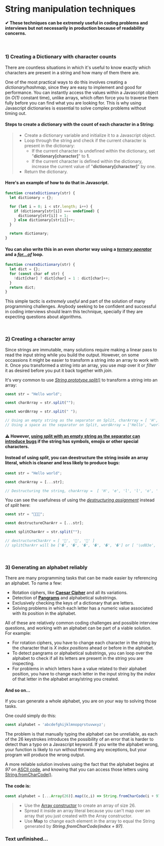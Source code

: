 # String manipulation techniques

#### ✔ These techniques can be extremely useful in coding problems and interviews but not necessarily in production because of readability concerns.
&nbsp;

### 1) Creating a Dictionary with character counts

There are countless situations in which it's useful to know exactly which characters are present in a string and how many of them there are.

One of the most practical ways to do this involves creating a *dictionary/hashmap*, since they are easy to implement and good for performance. You can instantly access the values within a Javascript object (in *O(1)* constant time), unlike arrays, which often force you to traverse them fully before you can find what you are looking for. This is why using Javascript dictionaries is essential to solve complex problems without timing out.

#### Steps to create a dictionary with the count of each character in a String:

> * Create a dictionary variable and initialize it to a Javascript object.
> * Loop through the string and check if the current character is present in the dictionary:
>   * If the current character is undefined within the dictionary, set "**dictionary[character]**" to **1**.  
>   * If the current character is defined within the dictionary, increase the current value of "**dictionary[character]**" by one.
> * Return the dictionary.

#### Here's an example of how to do that in Javascript.

```javascript
function createDictionary(str) {
  let dictionary = {};

  for (let i = 0; i < str.length; i++) {
    if (dictionary[str[i]] === undefined) {
      dictionary[str[i]] = 1;
    } else dictionary[str[i]]++;
  }

  return dictionary;
}
```

#### You can also write this in an even shorter way using a [*ternary operator*](https://developer.mozilla.org/en-US/docs/Web/JavaScript/Reference/Operators/Conditional_Operator) and a [*for...of*](https://developer.mozilla.org/en-US/docs/Web/JavaScript/Reference/Statements/for...of) loop.

```javascript
function createDictionary(str) {
  let dict = {};
  for (const char of str) {
    !dict[char] ? dict[char] = 1 : dict[char]++;
  }
  return dict;
}
```

This simple tactic is *extremely useful* and part of the solution of many programming challenges. Anybody seeking to be confident and successful in coding interviews should learn this technique, specially if they are expecting questions about algorithms.

&nbsp;

### 2) Creating a character array

Since strings are immutable, many solutions require making a linear pass to read the input string while you build the output. However, on some occassions it might be easier to transform a string into an array to work with it. Once you transformed a string into an array, you use *map* over it or *filter* it as desired before you put it back together with *join*.

It's very common to use [*String.prototype.split()*](https://developer.mozilla.org/en-US/docs/Web/JavaScript/Reference/Global_Objects/String/split) to transform a string into an array:

```javascript
const str = "Hello world";

const charArray = str.split("");

const wordArray = str.split(" ");

// Using an empty string as the separator on Split, charArray = [ 'H', 'e', 'l', 'l', 'o', ' ', 'w', 'o', 'r', 'l', 'd' ] 
// Using a space as the separator on Split, wordArray = ['Hello', "world"]
```

#### ⚠ However, [**using split with an empty string as the separator can introduce bugs**](https://stackoverflow.com/questions/4547609/how-to-get-character-array-from-a-string/34717402#34717402) if the string has symbols, emojis or other special characters.

#### Instead of using *split*, you can **deestructure the string inside an array literal**, which is cleaner and less likely to produce bugs:

```javascript
const str = "Hello world";

const charArray = [...str];

// Destructuring the string, charArray =  [ 'H', 'e', 'l', 'l', 'o', ' ', 'w', 'o', 'r', 'l', 'd' ] 

```

You can see the usefulness of using the [*destructuring assignment*](https://developer.mozilla.org/en-US/docs/Web/JavaScript/Reference/Operators/Destructuring_assignment) instead of *split* here:

```javascript
const str = "🦋💖🔆";

const destructureCharArr = [...str];

const splitCharArr = str.split("");

// destructureCharArr = [ '🦋', '💖', '🔆' ]
// splitCharArr will be ['�', '�', '�', '�', '�', '�'] or [ '\ud83e', '\udd8b', '\ud83d', '\udc96', '\ud83d', '\udd06' ]
```
&nbsp;
### 3) Generating an alphabet reliably

There are many programming tasks that can be made easier by referencing an alphabet. To name a few:

* Rotation ciphers, like [**Caesar Cipher**](https://en.wikipedia.org/wiki/Caesar_cipher) and all its variations.
* Detection of [**Pangrams**](https://en.wikipedia.org/wiki/Pangram) and alphabetical substrings.
* Exclusively checking the keys of a dictionary that are letters.
* Solving problems in which each letter has a numeric value associated with its position in the alphabet.

All of these are relatively common coding challenges and possible interview questions, and working with an alphabet can be part of a viable solution. For example:

* For rotation ciphers, you have to change each character in the string by the character that is *X index positions* ahead or before in the alphabet.
* To detect pangrams or alphabetical substrings, you can loop over the alphabet to check if all its letters are present in the string you are inspecting.
* For problems in which letters have a value related to their alphabet position, you have to change each letter in the input string by the *index* of that letter in the alphabet array/string you created.

#### And so on...

If you can generate a whole alphabet, you are on your way to solving those tasks.

One could simply do this:
```javascript
const alphabet = 'abcdefghijklmnopqrstuvwxyz';
```

The problem is that manually typing the alphabet can be unreliable, as each of the 26 keystrokes introduces the possibility of an error that is harder to detect than a typo on a Javascript keyword. If you write the alphabet wrong, your function is likely to run without throwing any exceptions, but your program will produce the wrong output.

A more reliable solution involves using the fact that the alphabet begins at *97* on [ASCII code](https://www.ascii-code.com/), and knowing that you can access those letters using [String.fromCharCode()](https://developer.mozilla.org/en-US/docs/Web/JavaScript/Reference/Global_Objects/String/fromCharCode).

#### The code is:

```javascript
const alphabet = [...Array(26)].map((c,i) => String.fromCharCode(i + 97));
```

> * Use the [Array constructor](https://developer.mozilla.org/en-US/docs/Web/JavaScript/Reference/Global_Objects/Array/Array) to create an array of size 26.
> * Spread it inside an array literal because you can't map over an array that you just created with the Array constructor.
> * Use **Map** to change each element in the array to equal the String generated by ***String.fromCharCode(index + 97)***.

### Text unfinished...
